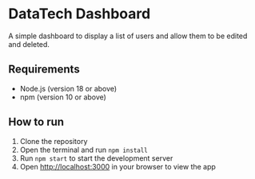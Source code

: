 # DataTech Dashboard

A simple dashboard to display a list of users and allow them to be edited and deleted.

## Requirements

- Node.js (version 18 or above)
- npm (version 10 or above)

## How to run 

1. Clone the repository
3. Open the terminal and run `npm install`
4. Run `npm start` to start the development server
5. Open [http://localhost:3000](http://localhost:3000) in your browser to view the app
